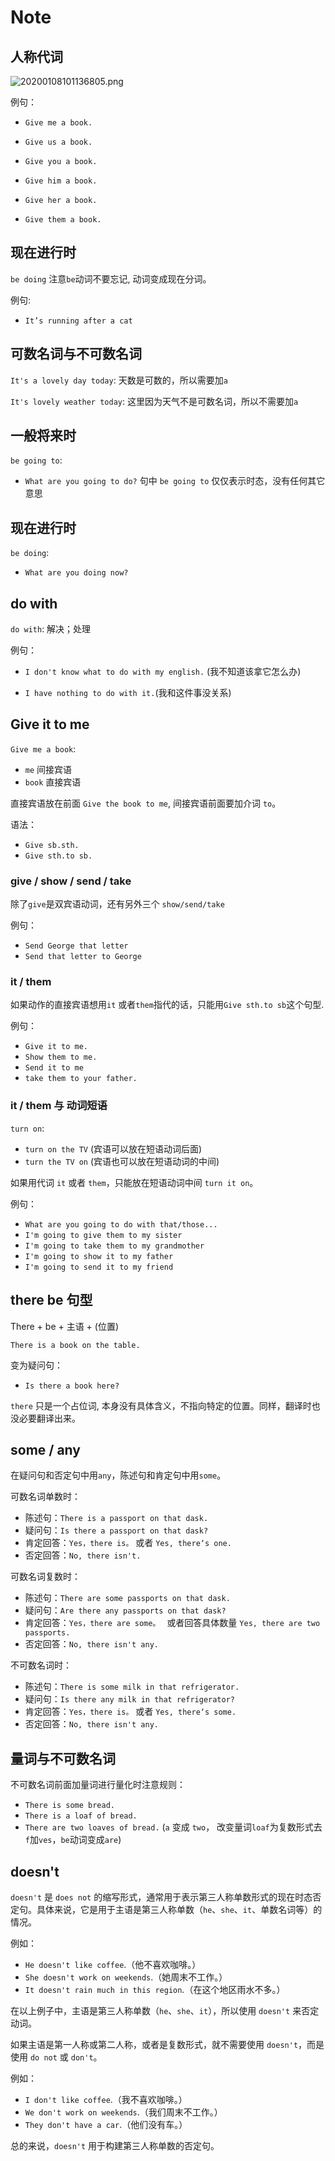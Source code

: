 # Note

## 人称代词

![20200108101136805.png](https://i.postimg.cc/ZRfjp3Jv/20200108101136805.png)

例句：

- `Give me a book.`

- `Give us a book.`

- `Give you a book.`

- `Give him a book.`

- `Give her a book.`

- `Give them a book.`

## 现在进行时

`be doing` 注意`be`动词不要忘记, 动词变成现在分词。

例句:

  - `It’s running after a cat`


## 可数名词与不可数名词

`It's a lovely day today`: 天数是可数的，所以需要加`a`

`It's lovely weather today`: 这里因为天气不是可数名词，所以不需要加`a`

## 一般将来时

`be going to`: 
  - `What are you going to do?` 句中 `be going to` 仅仅表示时态，没有任何其它意思

## 现在进行时

`be doing`:
  - `What are you doing now?`

## do with

`do with`: 解决；处理

例句：
  - `I don't know what to do with my english.` (我不知道该拿它怎么办)

  - `I have nothing to do with it.`(我和这件事没关系)

## Give it to me

`Give me a book`: 
  - `me` 间接宾语
  - `book` 直接宾语

直接宾语放在前面 `Give the book to me`, 间接宾语前面要加介词 `to`。

语法：
  - `Give sb.sth.`
  - `Give sth.to sb.`

### give / show / send / take

除了`give`是双宾语动词，还有另外三个 `show/send/take`

例句：
  - `Send George that letter`
  - `Send that letter to George`

### it / them

如果动作的直接宾语想用`it` 或者`them`指代的话，只能用`Give sth.to sb`这个句型.

例句：
  - `Give it to me.`
  - `Show them to me.`
  - `Send it to me`
  - `take them to your father.`

### it / them 与 动词短语

`turn on`:
  - `turn on the TV` (宾语可以放在短语动词后面)
  - `turn the TV on` (宾语也可以放在短语动词的中间)

如果用代词 `it` 或者 `them`，只能放在短语动词中间 `turn it on`。

例句：
  - `What are you going to do with that/those...`
  - `I'm going to give them to my sister`
  - `I'm going to take them to my grandmother`
  - `I'm going to show it to my father`
  - `I'm going to send it to my friend`

## there be 句型

There + be + 主语 + (位置)

`There is a book on the table.`

变为疑问句：
  - `Is there a book here?`

`there` 只是一个占位词, 本身没有具体含义，不指向特定的位置。同样，翻译时也没必要翻译出来。

## some / any

在疑问句和否定句中用`any`，陈述句和肯定句中用`some`。

可数名词单数时：
  - 陈述句：`There is a passport on that dask.`
  - 疑问句：`Is there a passport on that dask?`
  - 肯定回答：`Yes，there is。` 或者 `Yes, there‘s one.`
  - 否定回答：`No, there isn't.`

可数名词复数时：
  - 陈述句：`There are some passports on that dask.`
  - 疑问句：`Are there any passports on that dask?`
  - 肯定回答：`Yes，there are some。 ` 或者回答具体数量 `Yes, there are two passports.`
  - 否定回答：`No, there isn't any.`

不可数名词时：
  - 陈述句：`There is some milk in that refrigerator.`
  - 疑问句：`Is there any milk in that refrigerator?`
  - 肯定回答：`Yes，there is。` 或者 `Yes, there‘s some.`
  - 否定回答：`No, there isn't any.`

## 量词与不可数名词

不可数名词前面加量词进行量化时注意规则：

  - `There is some bread.`
  - `There is a loaf of bread.`
  - `There are two loaves of bread.` (`a` 变成 `two`， 改变量词`loaf`为复数形式去`f`加`ves`，`be`动词变成`are`)

## doesn't

`doesn't` 是 `does not` 的缩写形式，通常用于表示第三人称单数形式的现在时态否定句。具体来说，它是用于主语是第三人称单数（`he`、`she`、`it`、单数名词等）的情况。

例如：

  - `He doesn't like coffee`.（他不喜欢咖啡。）
  - `She doesn't work on weekends`.（她周末不工作。）
  - `It doesn't rain much in this region`.（在这个地区雨水不多。）

在以上例子中，主语是第三人称单数（`he`、`she`、`it`），所以使用 `doesn't` 来否定动词。

如果主语是第一人称或第二人称，或者是复数形式，就不需要使用 `doesn't`，而是使用 `do not` 或 `don't`。

例如：

  - `I don't like coffee`.（我不喜欢咖啡。）
  - `We don't work on weekends`.（我们周末不工作。）
  - `They don't have a car`.（他们没有车。）

总的来说，`doesn't` 用于构建第三人称单数的否定句。






